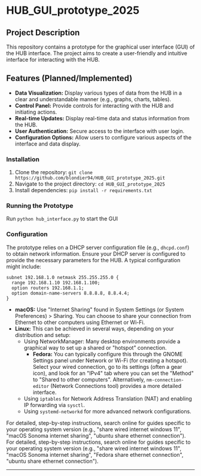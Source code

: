 # HUB_GUI_prototype_2025

## Project Description

This repository contains a prototype for the graphical user interface (GUI) of the HUB interface. The project aims to create a user-friendly and intuitive interface for interacting with the HUB.

## Features (Planned/Implemented)

*   **Data Visualization:** Display various types of data from the HUB in a clear and understandable manner (e.g., graphs, charts, tables).
*   **Control Panel:** Provide controls for interacting with the HUB and initiating actions.
*   **Real-time Updates:** Display real-time data and status information from the HUB.
*   **User Authentication:** Secure access to the interface with user login.
*   **Configuration Options:** Allow users to configure various aspects of the interface and data display.

### Installation

1.  Clone the repository: `git clone https://github.com/blondier94/HUB_GUI_prototype_2025.git`
2.  Navigate to the project directory: `cd HUB_GUI_prototype_2025`
3.  Install dependencies: `pip install -r requirements.txt`

### Running the Prototype

Run `python hub_interface.py` to start the GUI

### Configuration

The prototype relies on a DHCP server configuration file (e.g., `dhcpd.conf`) to obtain network information. Ensure your DHCP server is configured to provide the necessary parameters for the HUB. A typical configuration might include:

```
subnet 192.168.1.0 netmask 255.255.255.0 {
  range 192.168.1.10 192.168.1.100;
  option routers 192.168.1.1;
  option domain-name-servers 8.8.8.8, 8.8.4.4;
}
```


*   **macOS:** Use "Internet Sharing" found in System Settings (or System Preferences) > Sharing. You can choose to share your connection from Ethernet to other computers using Ethernet or Wi-Fi.
*   **Linux:** This can be achieved in several ways, depending on your distribution and setup:
    *   Using NetworkManager: Many desktop environments provide a graphical way to set up a shared or "hotspot" connection.
        *   **Fedora:** You can typically configure this through the GNOME Settings panel under Network or Wi-Fi (for creating a hotspot). Select your wired connection, go to its settings (often a gear icon), and look for an "IPv4" tab where you can set the "Method" to "Shared to other computers". Alternatively, `nm-connection-editor` (Network Connections tool) provides a more detailed interface.
    *   Using `iptables` for Network Address Translation (NAT) and enabling IP forwarding via `sysctl`.
    *   Using `systemd-networkd` for more advanced network configurations.

For detailed, step-by-step instructions, search online for guides specific to your operating system version (e.g., "share wired internet windows 11", "macOS Sonoma internet sharing", "ubuntu share ethernet connection").
For detailed, step-by-step instructions, search online for guides specific to your operating system version (e.g., "share wired internet windows 11", "macOS Sonoma internet sharing", "Fedora share ethernet connection", "ubuntu share ethernet connection").




---